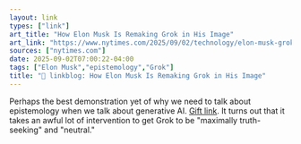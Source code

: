 ```yaml
---
layout: link
types: ["link"]
art_title: "How Elon Musk Is Remaking Grok in His Image"
art_link: "https://www.nytimes.com/2025/09/02/technology/elon-musk-grok-conservative-chatbot.html"
sources: ["nytimes.com"]
date: 2025-09-02T07:00:22-04:00
tags: ["Elon Musk","epistemology","Grok"]
title: "🔗 linkblog: How Elon Musk Is Remaking Grok in His Image"
---
```

Perhaps the best demonstration yet of why we need to talk about epistemology when we talk about generative AI. [Gift link](https://www.nytimes.com/2025/09/02/technology/elon-musk-grok-conservative-chatbot.html?unlocked_article_code=1.i08.C_uJ.w8xOdO-2wOx0&smid=url-share). It turns out that it takes an awful lot of intervention to get Grok to be "maximally truth-seeking" and "neutral."
